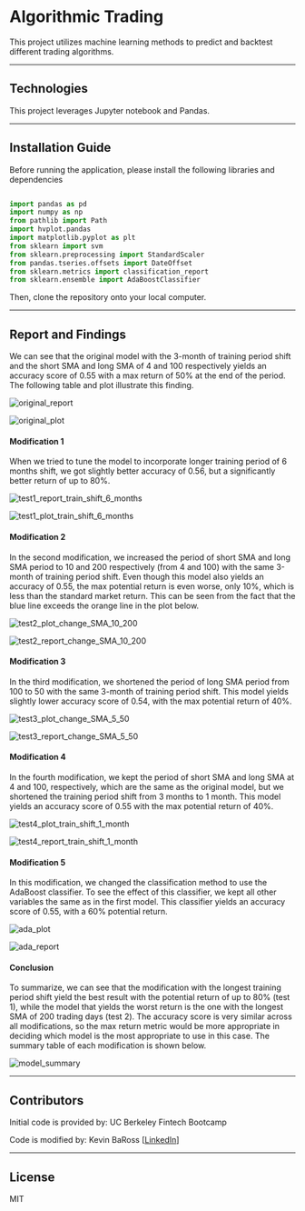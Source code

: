 # Algorithmic Trading

This project utilizes machine learning methods to predict and backtest different trading algorithms.

---

## Technologies

This project leverages Jupyter notebook and Pandas.

---

## Installation Guide

Before running the application, please install the following libraries and dependencies

```python

import pandas as pd
import numpy as np
from pathlib import Path
import hvplot.pandas
import matplotlib.pyplot as plt
from sklearn import svm
from sklearn.preprocessing import StandardScaler
from pandas.tseries.offsets import DateOffset
from sklearn.metrics import classification_report
from sklearn.ensemble import AdaBoostClassifier

```

Then, clone the repository onto your local computer.

---

## Report and Findings

We can see that the original model with the 3-month of training period shift and the short SMA and long SMA of 4 and 100 respectively yields an accuracy score of 0.55 with a max return of 50% at the end of the period. The following table and plot illustrate this finding.

![original_report](Resources/original_report.png)

![original_plot](Resources/original_plot.png)

#### Modification 1

When we tried to tune the model to incorporate longer training period of 6 months shift, we got slightly better accuracy of 0.56, but a significantly better return of up to 80%.

![test1_report_train_shift_6_months](Resources/test1_report_train_shift_6_months.png)

![test1_plot_train_shift_6_months](Resources/test1_plot_train_shift_6_months.png)

#### Modification 2

In the second modification, we increased the period of short SMA and long SMA period to 10 and 200 respectively (from 4 and 100) with the same 3-month of training period shift. Even though this model also yields an accuracy of 0.55, the max potential return is even worse, only 10%, which is less than the standard market return. This can be seen from the fact that the blue line exceeds the orange line in the plot below.

![test2_plot_change_SMA_10_200](Resources/test2_plot_change_SMA_10_200.png)

![test2_report_change_SMA_10_200](Resources/test2_report_change_SMA_10_200.png)

#### Modification 3

In the third modification, we shortened the period of long SMA period from 100 to 50 with the same 3-month of training period shift. 
This model yields slightly lower accuracy score of 0.54, with the max potential return of 40%.

![test3_plot_change_SMA_5_50](Resources/test3_plot_change_SMA_5_50.png)

![test3_report_change_SMA_5_50](Resources/test3_report_change_SMA_5_50.png)

#### Modification 4

In the fourth modification, we kept the period of short SMA and long SMA at 4 and 100, respectively, which are the same as the original model, but we shortened the training period shift from 3 months to 1 month. This model yields an accuracy score of 0.55 with the max potential return of 40%.

![test4_plot_train_shift_1_month](Resources/test4_plot_train_shift_1_month.png)

![test4_report_train_shift_1_month](Resources/test4_report_train_shift_1_month.png)

#### Modification 5

In this modification, we changed the classification method to use the AdaBoost classifier. To see the effect of this classifier, we kept all other variables the same as in the first model. This classifier yields an accuracy score of 0.55, with a 60% potential return.

![ada_plot](Resources/ada_plot.png)

![ada_report](Resources/ada_report.png)

#### Conclusion

To summarize, we can see that the modification with the longest training period shift yield the best result with the potential return of up to 80% (test 1), while the model that yields the worst return is the one with the longest SMA of 200 trading days (test 2). The accuracy score is very similar across all modifications, so the max return metric would be more appropriate in deciding which model is the most appropriate to use in this case. The summary table of each modification is shown below.

![model_summary](Resources/model_summary.png)

---

## Contributors

Initial code is provided by: UC Berkeley Fintech Bootcamp

Code is modified by: Kevin BaRoss [[LinkedIn](https://www.linkedin.com/in/kevin-baross/)]


---

## License
MIT
